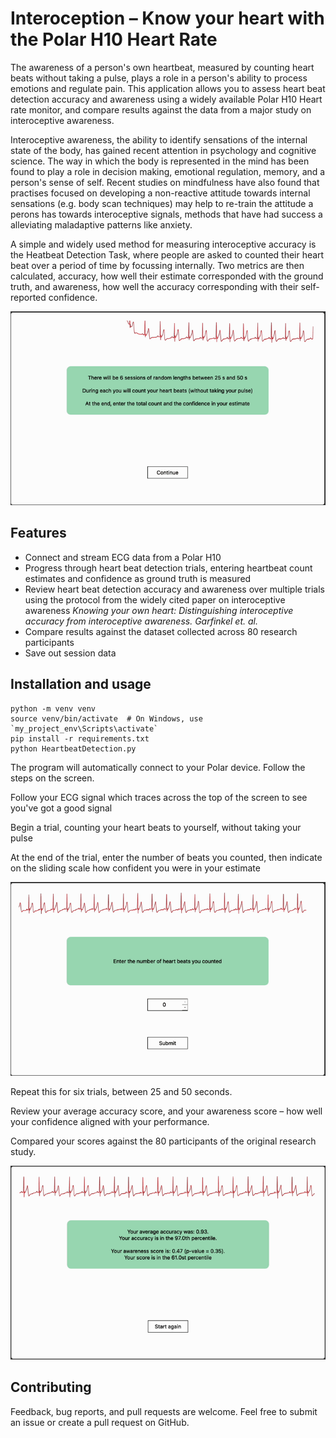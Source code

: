 # Interoception – Know your heart with the Polar H10 Heart Rate 

The awareness of a person's own heartbeat, measured by counting heart beats without taking a pulse, plays a role in a person's ability to process emotions and regulate pain. This application allows you to assess heart beat detection accuracy and awareness using a widely available Polar H10 Heart rate monitor, and compare results against the data from a major study on interoceptive awareness.

Interoceptive awareness, the ability to identify sensations of the internal state of the body, has gained recent attention in psychology and cognitive science. The way in which the body is represented in the mind has been found to play a role in decision making, emotional regulation, memory, and a person's sense of self. Recent studies on mindfulness have also found that practises focused on developing a non-reactive attitude towards internal sensations (e.g. body scan techniques) may help to re-train the attitude a perons has towards interoceptive signals, methods that have had success a alleviating maladaptive patterns like anxiety.

A simple and widely used method for measuring interoceptive accuracy is the Heatbeat Detection Task, where people are asked to counted their heart beat over a period of time by focussing internally. Two metrics are then calculated, accuracy, how well their estimate corresponded with the ground truth, and awareness, how well the accuracy corresponding with their self-reported confidence. 

![](img/screen_record_1.gif)

## Features

- Connect and stream ECG data from a Polar H10
- Progress through heart beat detection trials, entering heartbeat count estimates and confidence as ground truth is measured
- Review heart beat detection accuracy and awareness over multiple trials using the protocol from the widely cited paper on interoceptive awareness *Knowing your own heart: Distinguishing interoceptive accuracy from interoceptive awareness. Garfinkel et. al.*
- Compare results against the dataset collected across 80 research participants
- Save out session data

## Installation and usage
    
    python -m venv venv
    source venv/bin/activate  # On Windows, use `my_project_env\Scripts\activate`
    pip install -r requirements.txt
    python HeartbeatDetection.py 

The program will automatically connect to your Polar device. Follow the steps on the screen.

Follow your ECG signal which traces across the top of the screen to see you've got a good signal

Begin a trial, counting your heart beats to yourself, without taking your pulse

At the end of the trial, enter the number of beats you counted, then indicate on the sliding scale how confident you were in your estimate

![](img/screen_record_2.gif)

Repeat this for six trials, between 25 and 50 seconds. 

Review your average accuracy score, and your awareness score – how well your confidence aligned with your performance.

Compared your scores against the 80 participants of the original research study.

![](img/screen_record_3.gif)

## Contributing
Feedback, bug reports, and pull requests are welcome. Feel free to submit an issue or create a pull request on GitHub.
